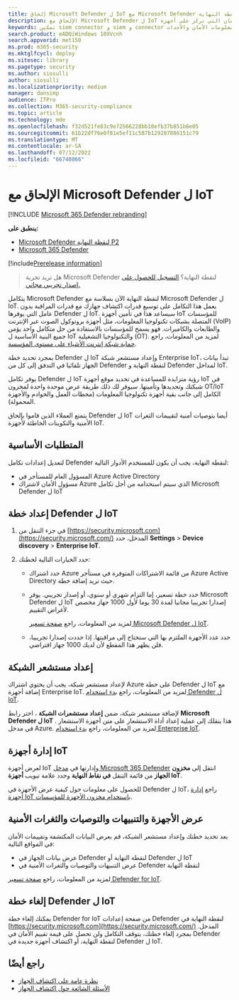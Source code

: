 ```yaml
---
title: إلحاق Microsoft Defender ل IoT مع Microsoft Defender لنقطة النهاية
description: الإلحاق مع Microsoft Defender ل IoT للحصول على تقييمات الرؤية والأمان التي تركز على أجهزة IoT.
keywords: تمكين siem connector و siem و connector ومعلومات الأمان والأحداث
search.product: eADQiWindows 10XVcnh
search.appverid: met150
ms.prod: m365-security
ms.mktglfcycl: deploy
ms.sitesec: library
ms.pagetype: security
ms.author: siosulli
author: siosulli
ms.localizationpriority: medium
manager: dansimp
audience: ITPro
ms.collection: M365-security-compliance
ms.topic: article
ms.technology: mde
ms.openlocfilehash: f32d521fe83c9e72566228bb10efb37b851b6e05
ms.sourcegitcommit: 61b22df76e0f81e5ef11c587b129287886151c79
ms.translationtype: MT
ms.contentlocale: ar-SA
ms.lasthandoff: 07/12/2022
ms.locfileid: "66748066"
---
```

# <a name="onboard-with-microsoft-defender-for-iot"></a>الإلحاق مع Microsoft Defender ل IoT

[!INCLUDE [Microsoft 365 Defender rebranding](../../includes/microsoft-defender.md)]

**ينطبق على:**

- [Microsoft Defender لنقطة النهاية P2](https://go.microsoft.com/fwlink/?linkid=2154037)
- [Microsoft 365 Defender](https://go.microsoft.com/fwlink/?linkid=2118804)

[!include[Prerelease information](../../includes/prerelease.md)]

> هل تريد تجربة Microsoft Defender لنقطة النهاية؟ [التسجيل للحصول على إصدار تجريبي مجاني.](https://signup.microsoft.com/create-account/signup?products=7f379fee-c4f9-4278-b0a1-e4c8c2fcdf7e&ru=https://aka.ms/MDEp2OpenTrial?ocid=docs-wdatp-enablesiem-abovefoldlink)

يتكامل Microsoft Defender لنقطة النهاية الآن بسلاسة مع Microsoft Defender ل IoT. يعمل هذا التكامل على توسيع قدرات اكتشاف جهازك مع قدرات المراقبة بدون عامل التي يوفرها Defender ل IoT. سيساعد هذا في تأمين أجهزة IoT للمؤسسات المتصلة بشبكات تكنولوجيا المعلومات، مثل أجهزة بروتوكول الصوت عبر الإنترنت (VoIP) والطابعات والكاميرات. فهو يسمح للمؤسسات بالاستفادة من حل متكامل واحد يؤمن جميع البنية الأساسية ل IoT والتكنولوجيا التشغيلية (OT). لمزيد من المعلومات، راجع [حماية شبكة إنترنت الأشياء على مستوى المؤسسة](/azure/defender-for-iot/organizations/overview-eiot).

بمجرد تحديد خطة Defender ل IoT وإعداد مستشعر شبكة Enterprise IoT، تبدأ بيانات الجهاز تلقائيا في التدفق إلى كل من Defender لنقطة النهاية و Defender لمداخل IoT. 

يوفر تكامل Defender ل IoT رؤية متزايدة للمساعدة في تحديد موقع أجهزة IoT في شبكتك وتحديدها وتأمينها. سيوفر لك ذلك طريقة عرض موحدة واحدة لمخزون OT/IoT الكامل إلى جانب بقية أجهزة تكنولوجيا المعلومات (محطات العمل والخوادم والأجهزة المحمولة).

يتمتع العملاء الذين قاموا بإلحاق Defender ل IoT أيضا بتوصيات أمنية لتقييمات الثغرات الأمنية والتكوينات الخاطئة لأجهزة IoT.

## <a name="prerequisites"></a>المتطلبات الأساسية

لتعديل إعدادات تكامل Defender لنقطة النهاية، يجب أن يكون للمستخدم الأدوار التالية:

- المسؤول العام للمستأجر في Azure Active Directory
- مسؤول الأمان لاشتراك Azure الذي سيتم استخدامه من أجل تكامل Microsoft Defender ل IoT

## <a name="onboard-a-defender-for-iot-plan"></a>إعداد خطة Defender ل IoT

1. في جزء التنقل من [https://security.microsoft.com](https://security.microsoft.com/) المدخل، حدد **Settings** \> **Device discovery** \> **Enterprise IoT**.

1. حدد الخيارات التالية لخطتك:

   - حدد اشتراك Azure من قائمة الاشتراكات المتوفرة في مستأجر Azure Active Directory حيث تريد إضافة خطة.

   - حدد خطة تسعير، إما التزام شهري أو سنوي، أو إصدار تجريبي. يوفر Microsoft Defender ل IoT إصدارا تجريبيا مجانيا لمدة 30 يوما لأول 1000 جهاز مخصص لأغراض التقييم.

      لمزيد من المعلومات، راجع [صفحة تسعير Microsoft Defender ل IoT](https://azure.microsoft.com/pricing/details/iot-defender/).
   
   - حدد عدد الأجهزة الملتزم بها التي ستحتاج إلى مراقبتها. إذا حددت إصدارا تجريبيا، فلن يظهر هذا المقطع لأن لديك 1000 جهاز افتراضي.

## <a name="set-up-a-network-sensor"></a>إعداد مستشعر الشبكة

لإعداد مستشعر شبكة، يجب أن يحتوي اشتراك Azure على خطة Defender ل IoT مع إضافة أجهزة Enterprise IoT. لمزيد من المعلومات، راجع [بدء استخدام Defender ل IoT](/azure/defender-for-iot/organizations/getting-started).

لإضافة مستشعر شبكة، ضمن **إعداد مستشعرات الشبكة** ، اختر رابط **Microsoft Defender ل IoT** . هذا ينقلك إلى عملية إعداد أداة الاستشعار على متن أجهزة الاستشعار في مدخل Azure. لمزيد من المعلومات، راجع [بدء استخدام Enterprise IoT](/azure/defender-for-iot/organizations/tutorial-getting-started-eiot-sensor).

## <a name="managing-your-iot-devices"></a>إدارة أجهزة IoT

لعرض أجهزة IoT وإدارتها في [مدخل Microsoft 365 Defender](https://security.microsoft.com/) انتقل إلى **مخزون الجهاز** من قائمة التنقل **في نقاط النهاية** وحدد علامة تبويب **أجهزة IoT**.

للحصول على معلومات حول كيفية عرض الأجهزة في Defender ل IoT، راجع [إدارة أجهزة IoT باستخدام مخزون الأجهزة للمؤسسات](/azure/defender-for-iot/organizations/how-to-manage-device-inventory-for-organizations).


## <a name="view-devices-alerts-recommendations-and-vulnerabilities"></a>عرض الأجهزة والتنبيهات والتوصيات والثغرات الأمنية

بعد تحديد خطتك وإعداد مستشعر الشبكة، قم بعرض البيانات المكتشفة وتقييمات الأمان في المواقع التالية:

- عرض بيانات الجهاز في Defender لنقطة النهاية أو Defender ل IoT
- عرض التنبيهات والتوصيات والثغرات الأمنية في Defender لنقطة النهاية

لمزيد من المعلومات، راجع [صفحة تسعير Defender for IoT](https://azure.microsoft.com/pricing/details/iot-defender/). 

## <a name="cancel-your-defender-for-iot-plan"></a>إلغاء خطة Defender ل IoT

يمكنك إلغاء خطة Defender for IoT من صفحة إعدادات Defender لنقطة النهاية في [https://security.microsoft.com](https://security.microsoft.com/) المدخل. بمجرد إلغاء خطتك، يتوقف التكامل ولن تحصل على قيمة تقييم الأمان في Defender لنقطة النهاية، أو اكتشاف أجهزة جديدة في Defender ل IoT.

## <a name="see-also"></a>راجع أيضًا

- [نظرة عامة على اكتشاف الجهاز](configure-device-discovery.md)
- [الأسئلة الشائعة حول اكتشاف الجهاز](device-discovery-faq.md)
